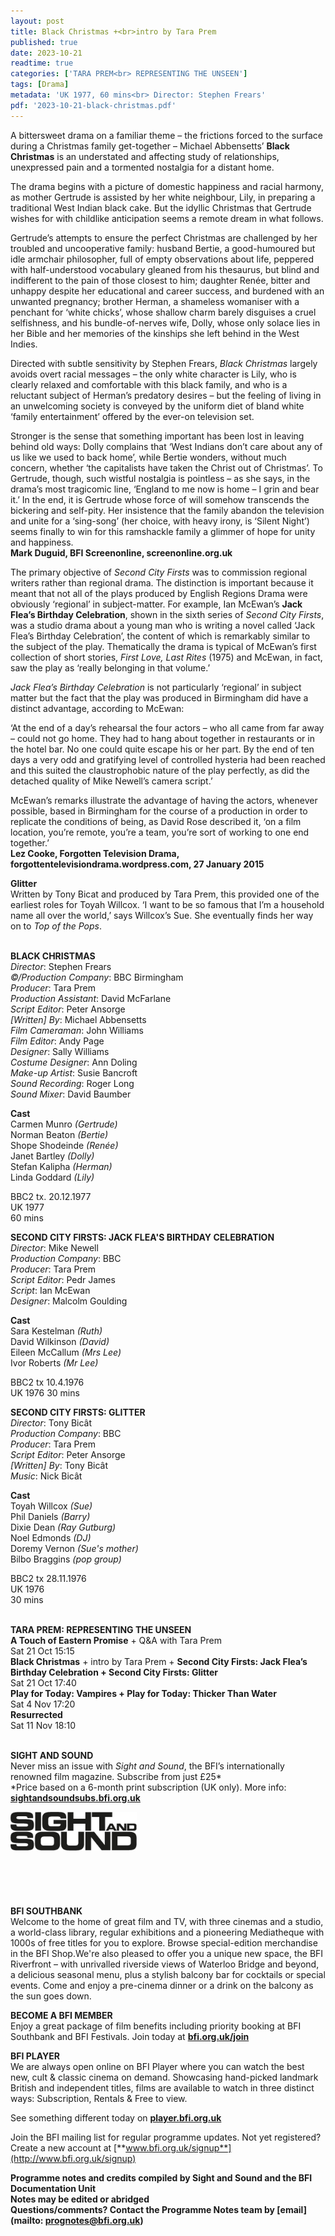 ```yaml
---
layout: post
title: Black Christmas +<br>intro by Tara Prem
published: true
date: 2023-10-21
readtime: true
categories: ['TARA PREM<br> REPRESENTING THE UNSEEN']
tags: [Drama]
metadata: 'UK 1977, 60 mins<br> Director: Stephen Frears'
pdf: '2023-10-21-black-christmas.pdf'
---
```


A bittersweet drama on a familiar theme – the frictions forced to the surface during a Christmas family get-together – Michael Abbensetts’ **Black Christmas** is an understated and affecting study of relationships, unexpressed pain and a tormented nostalgia for a distant home.

The drama begins with a picture of domestic happiness and racial harmony, as mother Gertrude is assisted by her white neighbour, Lily, in preparing a traditional West Indian black cake. But the idyllic Christmas that Gertrude wishes for with childlike anticipation seems a remote dream in what follows.

Gertrude’s attempts to ensure the perfect Christmas are challenged by her troubled and uncooperative family: husband Bertie, a good-humoured but idle armchair philosopher, full of empty observations about life, peppered with half-understood vocabulary gleaned from his thesaurus, but blind and indifferent to the pain of those closest to him; daughter Renée, bitter and unhappy despite her educational and career success, and burdened with an unwanted pregnancy; brother Herman, a shameless womaniser with a penchant for ‘white chicks’, whose shallow charm barely disguises a cruel selfishness, and his bundle-of-nerves wife, Dolly, whose only solace lies in her Bible and her memories of the kinships she left behind in the West Indies.

Directed with subtle sensitivity by Stephen Frears, _Black Christmas_ largely avoids overt racial messages – the only white character is Lily, who is clearly relaxed and comfortable with this black family, and who is a reluctant subject of Herman’s predatory desires – but the feeling of living in an unwelcoming society is conveyed by the uniform diet of bland white ‘family entertainment’ offered by the ever-on television set.

Stronger is the sense that something important has been lost in leaving behind old ways: Dolly complains that ‘West Indians don’t care about any of us like we used to back home’, while Bertie wonders, without much concern, whether ‘the capitalists have taken the Christ out of Christmas’. To Gertrude, though, such wistful nostalgia is pointless – as she says, in the drama’s most tragicomic line, ‘England to me now is home – I grin and bear it.’ In the end, it is Gertrude whose force of will somehow transcends the bickering and self-pity. Her insistence that the family abandon the television and unite for a ‘sing-song’ (her choice, with heavy irony, is ‘Silent Night’) seems finally to win for this ramshackle family a glimmer of hope for unity and happiness.  
**Mark Duguid, BFI Screenonline, screenonline.org.uk**  

The primary objective of _Second City Firsts_ was to commission regional writers rather than regional drama. The distinction is important because it meant that not all of the plays produced by English Regions Drama were obviously ‘regional’ in subject-matter. For example, Ian McEwan’s **Jack Flea’s Birthday Celebration**, shown in the sixth series of _Second City Firsts_, was a studio drama about a young man who is writing a novel called ‘Jack Flea’s Birthday Celebration’, the content of which is remarkably similar to the subject of the play. Thematically the drama is typical of McEwan’s first collection of short stories, _First Love, Last Rites_ (1975) and McEwan, in fact, saw the play as ‘really belonging in that volume.’

_Jack Flea’s Birthday Celebration_ is not particularly ‘regional’ in subject matter but the fact that the play was produced in Birmingham did have a distinct advantage, according to McEwan:

‘At the end of a day’s rehearsal the four actors – who all came from far away – could not go home. They had to hang about together in restaurants or in the hotel bar. No one could quite escape his or her part. By the end of ten days a very odd and gratifying level of controlled hysteria had been reached and this suited the claustrophobic nature of the play perfectly, as did the detached quality of Mike Newell’s camera script.’

McEwan’s remarks illustrate the advantage of having the actors, whenever possible, based in Birmingham for the course of a production in order to replicate the conditions of being, as David Rose described it, ‘on a film location, you’re remote, you’re a team, you’re sort of working to one end together.’  
**Lez Cooke, Forgotten Television Drama, forgottentelevisiondrama.wordpress.com,  27 January 2015**  

**Glitter**  
Written by Tony Bicat and produced by Tara Prem, this provided one of the earliest roles for Toyah Willcox. ‘I want to be so famous that I’m a household name all over the world,’ says Willcox’s Sue. She eventually finds her way on to _Top of the Pops_.  
<br>

**BLACK CHRISTMAS**  
_Director_: Stephen Frears  
_©/Production Company_: BBC Birmingham  
_Producer_: Tara Prem  
_Production Assistant_: David McFarlane  
_Script Editor_: Peter Ansorge  
_[Written] By_: Michael Abbensetts  
_Film Cameraman_: John Williams  
_Film Editor_: Andy Page  
_Designer_: Sally Williams  
_Costume Designer_: Ann Doling  
_Make-up Artist_: Susie Bancroft  
_Sound Recording_: Roger Long  
_Sound Mixer_: David Baumber  

**Cast**   
Carmen Munro _(Gertrude)_  
Norman Beaton _(Bertie)_  
Shope Shodeinde _(Renée)_  
Janet Bartley _(Dolly)_  
Stefan Kalipha _(Herman)_  
Linda Goddard _(Lily)_  

BBC2 tx. 20.12.1977  
UK 1977  
60 mins  

**SECOND CITY FIRSTS: JACK FLEA'S BIRTHDAY CELEBRATION**  
_Director_: Mike Newell  
_Production Company_: BBC  
_Producer_: Tara Prem  
_Script Editor_: Pedr James  
_Script_: Ian McEwan  
_Designer_: Malcolm Goulding  

**Cast**  
Sara Kestelman _(Ruth)_  
David Wilkinson _(David)_  
Eileen McCallum _(Mrs Lee)_  
Ivor Roberts _(Mr Lee)_  

BBC2 tx 10.4.1976  
UK 1976
30 mins  

**SECOND CITY FIRSTS: GLITTER**  
_Director_: Tony Bicât  
_Production Company_: BBC  
_Producer_: Tara Prem  
_Script Editor_: Peter Ansorge  
_[Written] By_: Tony Bicât  
_Music_: Nick Bicât  

**Cast**    
Toyah Willcox _(Sue)_  
Phil Daniels _(Barry)_  
Dixie Dean _(Ray Gutburg)_  
Noel Edmonds _(DJ)_  
Doremy Vernon _(Sue's mother)_  
Bilbo Braggins _(pop group)_  

BBC2 tx 28.11.1976  
UK 1976  
30 mins  
<br>

**TARA PREM: REPRESENTING THE UNSEEN**  
**A Touch of Eastern Promise** + Q&A with Tara Prem  
Sat 21 Oct 15:15  
**Black Christmas** + intro by Tara Prem + **Second City Firsts: Jack Flea’s Birthday Celebration + Second City Firsts: Glitter**  
Sat 21 Oct 17:40  
**Play for Today: Vampires + Play for Today: Thicker Than Water**  
Sat 4 Nov 17:20  
**Resurrected**  
Sat 11 Nov 18:10  
<br>

**SIGHT AND SOUND**<br>
Never miss an issue with _Sight and Sound_, the BFI’s internationally renowned film magazine. Subscribe from just £25*<br>
*Price based on a 6-month print subscription (UK only). More info: [**sightandsoundsubs.bfi.org.uk**](https://sightandsoundsubs.bfi.org.uk/subscribe)

<img style="float: left;" src="/img/sight-and-sound.jpg" width="40%" height="40%"><br><br><br><br><br><br><br><br>

**BFI SOUTHBANK**  
Welcome to the home of great film and TV, with three cinemas and a studio, a world-class library, regular exhibitions and a pioneering Mediatheque with 1000s of free titles for you to explore. Browse special-edition merchandise in the BFI Shop.We&#39;re also pleased to offer you a unique new space, the BFI Riverfront – with unrivalled riverside views of Waterloo Bridge and beyond, a delicious seasonal menu, plus a stylish balcony bar for cocktails or special events. Come and enjoy a pre-cinema dinner or a drink on the balcony as the sun goes down.  

**BECOME A BFI MEMBER**  
Enjoy a great package of film benefits including priority booking at BFI Southbank and BFI Festivals. Join today at [**bfi.org.uk/join**](http://www.bfi.org.uk/join)  

**BFI PLAYER**  
 We are always open online on BFI Player where you can watch the best new, cult &amp; classic cinema on demand. Showcasing hand-picked landmark British and independent titles, films are available to watch in three distinct ways: Subscription, Rentals &amp; Free to view.  

See something different today on [**player.bfi.org.uk**](https://player.bfi.org.uk)  

Join the BFI mailing list for regular programme updates. Not yet registered? Create a new account at [**www.bfi.org.uk/signup**](http://www.bfi.org.uk/signup)

**Programme notes and credits compiled by Sight and Sound and the BFI Documentation Unit  
Notes may be edited or abridged  
Questions/comments? Contact the Programme Notes team by [email](mailto: prognotes@bfi.org.uk)**

<!--stackedit_data:
eyJoaXN0b3J5IjpbMTY1NTY0MDc1Myw3MzA5OTgxMTZdfQ==
-->
